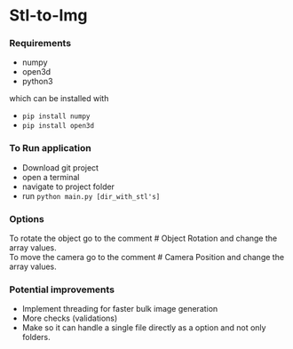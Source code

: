 # Stl-to-Img
### Requirements
- numpy
- open3d
- python3

which can be installed with  
- ``pip install numpy`` 
- ``pip install open3d``

### To Run application
- Download git project
- open a terminal
- navigate to project folder
- run ``python main.py [dir_with_stl's]``

### Options
To rotate the object go to the comment # Object Rotation and change the array values.  
To move the camera go to the comment # Camera Position and change the array values.

### Potential improvements
- Implement threading for faster bulk image generation
- More checks (validations)
- Make so it can handle a single file directly as a option and not only folders. 
